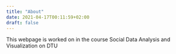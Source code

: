 ```yaml
---
title: "About"
date: 2021-04-17T00:11:59+02:00
draft: false
---
```


This webpage is worked on in the course Social Data Analysis and Visualization on DTU
